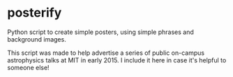# posterify
Python script to create simple posters, using simple phrases and background images. 

This script was made to help advertise a series of public on-campus astrophysics talks at MIT in early 2015. I include it here in case it's helpful to someone else! 
